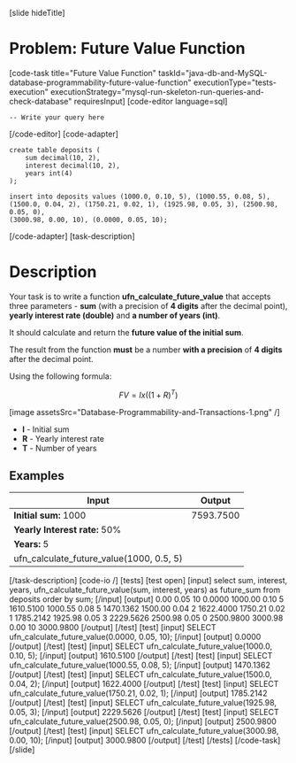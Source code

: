 [slide hideTitle]
# Problem: Future Value Function
[code-task title="Future Value Function" taskId="java-db-and-MySQL-database-programmability-future-value-function" executionType="tests-execution" executionStrategy="mysql-run-skeleton-run-queries-and-check-database" requiresInput]
[code-editor language=sql]
```
-- Write your query here
```
[/code-editor]
[code-adapter]
```
create table deposits (
	sum decimal(10, 2),
	interest decimal(10, 2),
	years int(4)
);

insert into deposits values (1000.0, 0.10, 5), (1000.55, 0.08, 5), 
(1500.0, 0.04, 2), (1750.21, 0.02, 1), (1925.98, 0.05, 3), (2500.98, 0.05, 0), 
(3000.98, 0.00, 10), (0.0000, 0.05, 10);
```
[/code-adapter]
[task-description]
# Description
Your task is to write a function **ufn_calculate_future_value** that accepts three parameters - **sum** (with a precision of **4 digits** after the decimal point), **yearly interest rate (double)** and **a number of years (int)**. 

It should calculate and return the **future value of the initial sum**. 

The result from the function **must** be a number **with a precision** of **4 digits** after the decimal point.

Using the following formula:

$$
FV = I x ((1 + R)^T)
$$

[image assetsSrc="Database-Programmability-and-Transactions-1.png" /]

- **I** - Initial sum
- **R** - Yearly interest rate
- **T** - Number of years


## Examples



| **Input** |**Output** |
| --- | --- |
| **Initial sum:** 1000 | 7593.7500 |
| **Yearly Interest rate:** 50%  |   | 
| **Years:** 5 |  |
| ufn_calculate_future_value(1000, 0.5, 5) |  |




[/task-description]
[code-io /]
[tests]
[test open]
[input]
select sum, interest, years, ufn_calculate_future_value(sum, interest, years) as future_sum
from deposits order by sum;
[/input]
[output]
0.00
0.05
10
0.0000
1000.00
0.10
5
1610.5100
1000.55
0.08
5
1470.1362
1500.00
0.04
2
1622.4000
1750.21
0.02
1
1785.2142
1925.98
0.05
3
2229.5626
2500.98
0.05
0
2500.9800
3000.98
0.00
10
3000.9800
[/output]
[/test]
[test]
[input]
SELECT ufn_calculate_future_value(0.0000, 0.05, 10);
[/input]
[output]
0.0000
[/output]
[/test]
[test]
[input]
SELECT ufn_calculate_future_value(1000.0, 0.10, 5);
[/input]
[output]
1610.5100
[/output]
[/test]
[test]
[input]
SELECT ufn_calculate_future_value(1000.55, 0.08, 5);
[/input]
[output]
1470.1362
[/output]
[/test]
[test]
[input]
SELECT ufn_calculate_future_value(1500.0, 0.04, 2);
[/input]
[output]
1622.4000
[/output]
[/test]
[test]
[input]
SELECT ufn_calculate_future_value(1750.21, 0.02, 1);
[/input]
[output]
1785.2142
[/output]
[/test]
[test]
[input]
SELECT ufn_calculate_future_value(1925.98, 0.05, 3);
[/input]
[output]
2229.5626
[/output]
[/test]
[test]
[input]
SELECT ufn_calculate_future_value(2500.98, 0.05, 0);
[/input]
[output]
2500.9800
[/output]
[/test]
[test]
[input]
SELECT ufn_calculate_future_value(3000.98, 0.00, 10);
[/input]
[output]
3000.9800
[/output]
[/test]
[/tests]
[/code-task]
[/slide]